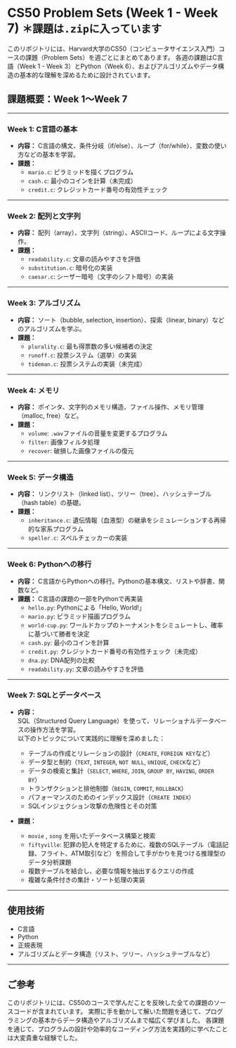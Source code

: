 # CS50 Problem Sets (Week 1 - Week 7) ```＊課題は.zipに入っています```

このリポジトリには、Harvard大学のCS50（コンピュータサイエンス入門）コースの課題（Problem Sets）を週ごとにまとめてあります。
各週の課題はC言語（Week 1 - Week 3）とPython（Week 6）、およびアルゴリズムやデータ構造の基本的な理解を深めるために設計されています。

## 課題概要：Week 1〜Week 7

---

### Week 1: C言語の基本
- **内容：** C言語の構文、条件分岐（if/else）、ループ（for/while）、変数の使い方などの基本を学習。
- **課題：**
  - `mario.c`: ピラミッドを描くプログラム
  - `cash.c`: 最小のコインを計算（未完成）
  - `credit.c`: クレジットカード番号の有効性チェック

---

### Week 2: 配列と文字列
- **内容：** 配列（array）、文字列（string）、ASCIIコード、ループによる文字操作。
- **課題：**
  - `readability.c`: 文章の読みやすさを評価
  - `substitution.c`: 暗号化の実装
  - `caesar.c`: シーザー暗号（文字のシフト暗号）の実装

---

### Week 3: アルゴリズム
- **内容：** ソート（bubble, selection, insertion）、探索（linear, binary）などのアルゴリズムを学ぶ。
- **課題：**
  - `plurality.c`: 最も得票数の多い候補者の決定
  - `runoff.c`: 投票システム（選挙）の実装 
  - `tideman.c`: 投票システムの実装（未完成）

---

### Week 4: メモリ
- **内容：** ポインタ、文字列のメモリ構造、ファイル操作、メモリ管理（malloc, free）など。
- **課題：**
  - `volume`: `.wav`ファイルの音量を変更するプログラム
  - `filter`: 画像フィルタ処理
  - `recover`: 破損した画像ファイルの復元

---

### Week 5: データ構造
- **内容：** リンクリスト（linked list）、ツリー（tree）、ハッシュテーブル（hash table）の基礎。
- **課題：**
  - `inheritance.c`: 遺伝情報（血液型）の継承をシミュレーションする再帰的な家系プログラム
  - `speller.c`: スペルチェッカーの実装
---

### Week 6: Pythonへの移行
- **内容：** C言語からPythonへの移行。Pythonの基本構文、リストや辞書、関数など。
- **課題：** C言語の課題の一部をPythonで再実装
  - `hello.py`: Pythonによる「Hello, World!」
  - `mario.py`: ピラミッド描画プログラム
  - `world-cup.py`: ワールドカップのトーナメントをシミュレートし、確率に基づいて勝者を決定
  - `cash.py`: 最小のコインを計算
  - `credit.py`: クレジットカード番号の有効性チェック（未完成）
  - `dna.py`: DNA配列の比較
  - `readability.py`: 文章の読みやすさを評価
---

### Week 7: SQLとデータベース
- **内容：**  
  SQL（Structured Query Language）を使って、リレーショナルデータベースの操作方法を学習。  
  以下のトピックについて実践的に理解を深めました：
  - テーブルの作成とリレーションの設計（`CREATE`, `FOREIGN KEY`など）
  - データ型と制約（`TEXT`, `INTEGER`, `NOT NULL`, `UNIQUE`, `CHECK`など）
  - データの検索と集計（`SELECT`, `WHERE`, `JOIN`, `GROUP BY`, `HAVING`, `ORDER BY`）
  - トランザクションと排他制御（`BEGIN`, `COMMIT`, `ROLLBACK`）
  - パフォーマンスのためのインデックス設計（`CREATE INDEX`）
  - SQLインジェクション攻撃の危険性とその対策

- **課題：**
  - `movie` , `song` を用いたデータベース構築と検索
  - `fiftyville`: 犯罪の犯人を特定するために、複数のSQLテーブル（電話記録、フライト、ATM取引など）を照合して手がかりを見つける推理型のデータ分析課題
  - 複数テーブルを結合し、必要な情報を抽出するクエリの作成
  - 複雑な条件付きの集計・ソート処理の実装

---

## 使用技術

- C言語
- Python
- 正規表現
- アルゴリズムとデータ構造（リスト、ツリー、ハッシュテーブルなど）

---

## ご参考

このリポジトリには、CS50のコースで学んだことを反映した全ての課題のソースコードが含まれています。
実際に手を動かして解いた問題を通じて、プログラミングの基本からデータ構造やアルゴリズムまで幅広く学びました。
各課題を通じて、プログラムの設計や効率的なコーディング方法を実践的に学べたことは大変貴重な経験でした。
